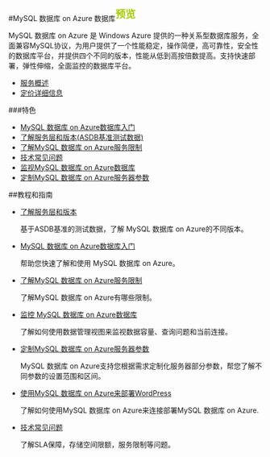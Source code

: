 ﻿<properties linkid="" urlDisplayName="" pageTitle="MySQL 数据库 on Azure 数据库 - Azure 微软云" metaKeywords="Azure 云,技术文档,文档与资源,MySQL,数据库,技术指南,Azure MySQL,MySQL PaaS,Azure MySQL PaaS,Azure MySQL Service,Azure RDS" description="MySQL 数据库 on Azure的技术帮助让您迅速了解当前业务,选择适合您的性能层级,轻松入门使用,并帮助您监视管理使用数据库,随时查看性能情况。" metaCanonical="" services="MySQL" documentationCenter="Services" title="" authors="" solutions="" manager="" editor=""/>

<tags ms.service="mysql" ms.date="" wacn.date="06/29/2015"/>

#MySQL 数据库 on Azure 数据库<sup style="color: #a5ce00; font-weight: bold; text-transform: uppercase; font-family: '微软雅黑'; font-size: 20px;" class="wa-previewTag">预览</sup>

MySQL 数据库 on Azure 是 Windows Azure 提供的一种关系型数据库服务，全面兼容MySQL协议，为用户提供了一个性能稳定，操作简便，高可靠性，安全性的数据库平台，并提供四个不同的版本，性能从低到高按倍数提高。支持快速部署，弹性伸缩，全面监控的数据库平台。

- [服务概述](/home/features/mysql)
- [定价详细信息](/home/features/mysql/#price)

###特色

- [MySQL 数据库 on Azure数据库入门](/documentation/articles/mysql-database-get-started)
- [了解服务层和版本(ASDB基准测试数据)](/documentation/articles/mysql-database-performance-guidance-asdb-test-result)
- [了解MySQL 数据库 on Azure服务限制](/documentation/articles/mysql-database-operation-limitation)
- [技术常见问题](/documentation/articles/mysql-database-tech-faq)
- [监视MySQL 数据库 on Azure数据库](/documentation/articles/mysql-database-operation-monitoring-metrics)
- [定制MySQL 数据库 on Azure服务器参数](/documentation/articles/mysql-database-advanced-settings)


##教程和指南

- [了解服务层和版本](/documentation/articles/mysql-database-performance-guidance-asdb-test-result)

	基于ASDB基准的测试数据，了解 MySQL 数据库 on Azure的不同版本。

- [MySQL 数据库 on Azure数据库入门](/documentation/articles/mysql-database-get-started)

	帮助您快速了解和使用 MySQL 数据库 on Azure。
	
- [了解MySQL 数据库 on Azure服务限制](/documentation/articles/mysql-database-operation-limitation)

	了解MySQL 数据库 on Azure有哪些限制。
	
- [监控 MySQL 数据库 on Azure数据库](/documentation/articles/mysql-database-operation-monitoring-metrics)

	了解如何使用数据管理视图来监视数据容量、查询问题和当前连接。

- [定制MySQL 数据库 on Azure服务器参数](/documentation/articles/mysql-database-advanced-settings)  

	MySQL 数据库 on Azure支持您根据需求定制化服务器部分参数，帮您了解不同参数的设置范围和区间。

- [使用MySQL 数据库 on Azure来部署WordPress](/documentation/articles/mysql-database-wordpress-setup)  

	了解如何使用MySQL 数据库 on Azure来连接部署MySQL 数据库 on Azure. 

- [技术常见问题](/documentation/articles/mysql-database-tech-faq)  

	了解SLA保障，存储空间限额，服务限制等问题。
